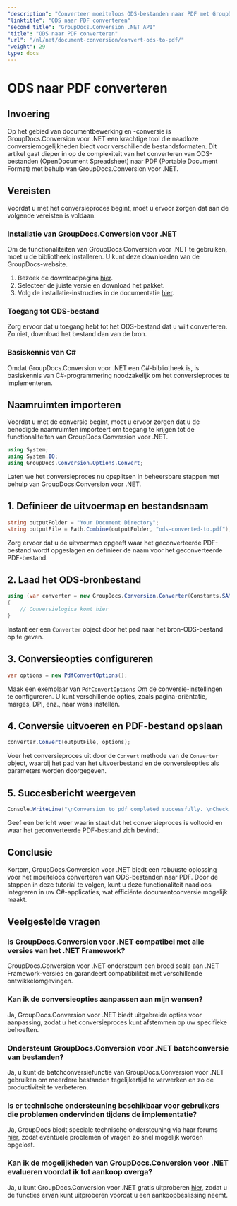 ```yaml
---
"description": "Converteer moeiteloos ODS-bestanden naar PDF met GroupDocs.Conversion voor .NET. Uitgebreide tutorial met stapsgewijze instructies."
"linktitle": "ODS naar PDF converteren"
"second_title": "GroupDocs.Conversion .NET API"
"title": "ODS naar PDF converteren"
"url": "/nl/net/document-conversion/convert-ods-to-pdf/"
"weight": 29
type: docs
---
```

# ODS naar PDF converteren

## Invoering
Op het gebied van documentbewerking en -conversie is GroupDocs.Conversion voor .NET een krachtige tool die naadloze conversiemogelijkheden biedt voor verschillende bestandsformaten. Dit artikel gaat dieper in op de complexiteit van het converteren van ODS-bestanden (OpenDocument Spreadsheet) naar PDF (Portable Document Format) met behulp van GroupDocs.Conversion voor .NET. 
## Vereisten
Voordat u met het conversieproces begint, moet u ervoor zorgen dat aan de volgende vereisten is voldaan:
### Installatie van GroupDocs.Conversion voor .NET
Om de functionaliteiten van GroupDocs.Conversion voor .NET te gebruiken, moet u de bibliotheek installeren. U kunt deze downloaden van de GroupDocs-website.
1. Bezoek de downloadpagina [hier](https://releases.groupdocs.com/conversion/net/).
2. Selecteer de juiste versie en download het pakket.
3. Volg de installatie-instructies in de documentatie [hier](https://tutorials.groupdocs.com/conversion/net/).
### Toegang tot ODS-bestand
Zorg ervoor dat u toegang hebt tot het ODS-bestand dat u wilt converteren. Zo niet, download het bestand dan van de bron.
### Basiskennis van C#
Omdat GroupDocs.Conversion voor .NET een C#-bibliotheek is, is basiskennis van C#-programmering noodzakelijk om het conversieproces te implementeren.

## Naamruimten importeren
Voordat u met de conversie begint, moet u ervoor zorgen dat u de benodigde naamruimten importeert om toegang te krijgen tot de functionaliteiten van GroupDocs.Conversion voor .NET.

```csharp
using System;
using System.IO;
using GroupDocs.Conversion.Options.Convert;
```

Laten we het conversieproces nu opsplitsen in beheersbare stappen met behulp van GroupDocs.Conversion voor .NET.

## 1. Definieer de uitvoermap en bestandsnaam
```csharp
string outputFolder = "Your Document Directory";
string outputFile = Path.Combine(outputFolder, "ods-converted-to.pdf");
```
Zorg ervoor dat u de uitvoermap opgeeft waar het geconverteerde PDF-bestand wordt opgeslagen en definieer de naam voor het geconverteerde PDF-bestand.
## 2. Laad het ODS-bronbestand
```csharp
using (var converter = new GroupDocs.Conversion.Converter(Constants.SAMPLE_ODS))
{
    // Conversielogica komt hier
}
```
Instantieer een `Converter` object door het pad naar het bron-ODS-bestand op te geven.
## 3. Conversieopties configureren
```csharp
var options = new PdfConvertOptions();
```
Maak een exemplaar van `PdfConvertOptions` Om de conversie-instellingen te configureren. U kunt verschillende opties, zoals pagina-oriëntatie, marges, DPI, enz., naar wens instellen.
## 4. Conversie uitvoeren en PDF-bestand opslaan
```csharp
converter.Convert(outputFile, options);
```
Voer het conversieproces uit door de `Convert` methode van de `Converter` object, waarbij het pad van het uitvoerbestand en de conversieopties als parameters worden doorgegeven.
## 5. Succesbericht weergeven
```csharp
Console.WriteLine("\nConversion to pdf completed successfully. \nCheck output in {0}", outputFolder);
```
Geef een bericht weer waarin staat dat het conversieproces is voltooid en waar het geconverteerde PDF-bestand zich bevindt.

## Conclusie
Kortom, GroupDocs.Conversion voor .NET biedt een robuuste oplossing voor het moeiteloos converteren van ODS-bestanden naar PDF. Door de stappen in deze tutorial te volgen, kunt u deze functionaliteit naadloos integreren in uw C#-applicaties, wat efficiënte documentconversie mogelijk maakt.
## Veelgestelde vragen
### Is GroupDocs.Conversion voor .NET compatibel met alle versies van het .NET Framework?
GroupDocs.Conversion voor .NET ondersteunt een breed scala aan .NET Framework-versies en garandeert compatibiliteit met verschillende ontwikkelomgevingen.
### Kan ik de conversieopties aanpassen aan mijn wensen?
Ja, GroupDocs.Conversion voor .NET biedt uitgebreide opties voor aanpassing, zodat u het conversieproces kunt afstemmen op uw specifieke behoeften.
### Ondersteunt GroupDocs.Conversion voor .NET batchconversie van bestanden?
Ja, u kunt de batchconversiefunctie van GroupDocs.Conversion voor .NET gebruiken om meerdere bestanden tegelijkertijd te verwerken en zo de productiviteit te verbeteren.
### Is er technische ondersteuning beschikbaar voor gebruikers die problemen ondervinden tijdens de implementatie?
Ja, GroupDocs biedt speciale technische ondersteuning via haar forums [hier](https://forum.groupdocs.com/c/conversion/11), zodat eventuele problemen of vragen zo snel mogelijk worden opgelost.
### Kan ik de mogelijkheden van GroupDocs.Conversion voor .NET evalueren voordat ik tot aankoop overga?
Ja, u kunt GroupDocs.Conversion voor .NET gratis uitproberen [hier](https://releases.groupdocs.com/), zodat u de functies ervan kunt uitproberen voordat u een aankoopbeslissing neemt.